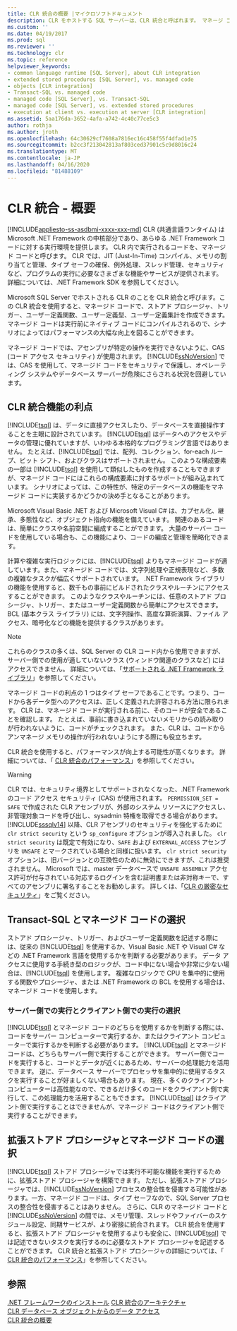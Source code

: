 ```yaml
---
title: CLR 統合の概要 |マイクロソフトドキュメント
description: CLR をホストする SQL サーバーは、CLR 統合と呼ばれます。 マネージ コードでの作成は、パフォーマンスを向上させることができます。 SQL Server は CAS を使用して、マネージ コードのセキュリティを確保します。
ms.custom: ''
ms.date: 04/19/2017
ms.prod: sql
ms.reviewer: ''
ms.technology: clr
ms.topic: reference
helpviewer_keywords:
- common language runtime [SQL Server], about CLR integration
- extended stored procedures [SQL Server], vs. managed code
- objects [CLR integration]
- Transact-SQL vs. managed code
- managed code [SQL Server], vs. Transact-SQL
- managed code [SQL Server], vs. extended stored procedures
- execution at client vs. execution at server [CLR integration]
ms.assetid: 5aa176da-3652-4afa-a742-4c40c77ce5c3
author: rothja
ms.author: jroth
ms.openlocfilehash: 64c30629cf7608a7816ec16c458f55f4dfad1e75
ms.sourcegitcommit: b2cc3f213042813af803ced37901c5c9d8016c24
ms.translationtype: MT
ms.contentlocale: ja-JP
ms.lasthandoff: 04/16/2020
ms.locfileid: "81488109"
---
```

# <a name="clr-integration---overview"></a>CLR 統合 - 概要
[!INCLUDE[appliesto-ss-asdbmi-xxxx-xxx-md](../../includes/appliesto-ss-asdbmi-xxxx-xxx-md.md)]
  CLR (共通言語ランタイム) は Microsoft .NET Framework の中核部分であり、あらゆる .NET Framework コードに対する実行環境を提供します。 CLR 内で実行されるコードを、マネージド コードと呼びます。 CLR では、JIT (Just-In-Time) コンパイル、メモリの割り当てと管理、タイプ セーフの確保、例外処理、スレッド管理、セキュリティなど、プログラムの実行に必要なさまざまな機能やサービスが提供されます。  詳細については、.NET Framework SDK を参照してください。  
  
 Microsoft SQL Server でホストされる CLR のことを CLR 統合と呼びます。この CLR 統合を使用すると、マネージド コードで、ストアド プロシージャ、トリガー、ユーザー定義関数、ユーザー定義型、ユーザー定義集計を作成できます。 マネージド コードは実行前にネイティブ コードにコンパイルされるので、シナリオによってはパフォーマンスの大幅な向上を図ることができます。  
  
 マネージド コードでは、アセンブリが特定の操作を実行できないように、CAS (コード アクセス セキュリティ) が使用されます。 [!INCLUDE[ssNoVersion](../../includes/ssnoversion-md.md)] では、CAS を使用して、マネージド コードをセキュリティで保護し、オペレーティング システムやデータベース サーバーが危険にさらされる状況を回避しています。  
  
## <a name="advantages-of-clr-integration"></a>CLR 統合機能の利点  
 [!INCLUDE[tsql](../../includes/tsql-md.md)] は、データに直接アクセスしたり、データベースを直接操作することを主眼に設計されています。 [!INCLUDE[tsql](../../includes/tsql-md.md)] はデータへのアクセスやデータの管理に優れていますが、いわゆる本格的なプログラミング言語ではありません。 たとえば、[!INCLUDE[tsql](../../includes/tsql-md.md)] では、配列、コレクション、for-each ループ、ビット シフト、およびクラスはサポートされません。 このような構成要素の一部は [!INCLUDE[tsql](../../includes/tsql-md.md)] を使用して類似したものを作成することもできますが、マネージド コードにはこれらの構成要素に対するサポートが組み込まれています。 シナリオによっては、この特性が、特定のデータベースの機能をマネージド コードに実装するかどうかの決め手となることがあります。  
  
 Microsoft Visual Basic .NET および Microsoft Visual C# は、カプセル化、継承、多態性など、オブジェクト指向の機能を備えています。 関連のあるコードは、簡単にクラスや名前空間に編成することができます。 大量のサーバー コードを使用している場合も、この機能により、コードの編成と管理を簡略化できます。  
  
 計算や複雑な実行ロジックには、[!INCLUDE[tsql](../../includes/tsql-md.md)] よりもマネージド コードが適しています。また、マネージド コードでは、文字列処理や正規表現など、多数の複雑なタスクが幅広くサポートされています。 .NET Framework ライブラリの機能を使用すると、数千もの事前にビルドされたクラスやルーチンにアクセスすることができます。 このようなクラスやルーチンには、任意のストアド プロシージャ、トリガー、またはユーザー定義関数から簡単にアクセスできます。 BCL (基本クラス ライブラリ) には、文字列操作、高度な算術演算、ファイル アクセス、暗号化などの機能を提供するクラスがあります。  
  
> [!NOTE]  
>  これらのクラスの多くは、SQL Server の CLR コード内から使用できますが、サーバー側での使用が適していないクラス (ウィンドウ関連のクラスなど) にはアクセスできません。 詳細については、「[サポートされる .NET Framework ライブラリ](../../relational-databases/clr-integration/database-objects/supported-net-framework-libraries.md)」を参照してください。  
  
 マネージド コードの利点の 1 つはタイプ セーフであることです。つまり、コードから各データ型へのアクセスは、正しく定義された許容される方法に限られます。 CLR は、マネージド コードが実行される前に、そのコードが安全であることを確認します。 たとえば、事前に書き込まれていないメモリからの読み取りが行われないように、コードがチェックされます。 また、CLR は、コードからアンマネージ メモリの操作が行われないようにする際にも役立ちます。  
  
 CLR 統合を使用すると、パフォーマンスが向上する可能性が高くなります。 詳細については、「 [CLR 統合のパフォーマンス](../../relational-databases/clr-integration/clr-integration-architecture-performance.md)」を参照してください。  
 
> [!WARNING]
>  CLR では、セキュリティ境界としてサポートされなくなった、.NET Framework のコード アクセス セキュリティ (CAS) が使用されます。 `PERMISSION_SET = SAFE` で作成された CLR アセンブリが、外部のシステム リソースにアクセスし、非管理対象コードを呼び出し、sysadmin 特権を取得できる場合があります。 [!INCLUDE[sssqlv14](../../includes/sssqlv14-md.md)] 以降、CLR アセンブリのセキュリティを強化するために `clr strict security` という `sp_configure` オプションが導入されました。 `clr strict security` は既定で有効になり、`SAFE` および `EXTERNAL_ACCESS` アセンブリを `UNSAFE` とマークされている場合と同様に扱います。 `clr strict security` オプションは、旧バージョンとの互換性のために無効にできますが、これは推奨されません。 Microsoft では、master データベースで `UNSAFE ASSEMBLY` アクセス許可が付与されている対応するログインを含む証明書または非対称キーで、すべてのアセンブリに署名することをお勧めします。 詳しくは、「[CLR の厳密なセキュリティ](../../database-engine/configure-windows/clr-strict-security.md)」をご覧ください。 
  
## <a name="choosing-between-transact-sql-and-managed-code"></a>Transact-SQL とマネージド コードの選択  
 ストアド プロシージャ、トリガー、およびユーザー定義関数を記述する際には、従来の [!INCLUDE[tsql](../../includes/tsql-md.md)] を使用するか、Visual Basic .NET や Visual C# などの .NET Framework 言語を使用するかを判断する必要があります。 データ アクセスに使用する手続き型のロジックが、コード中にない場合や非常に少ない場合は、[!INCLUDE[tsql](../../includes/tsql-md.md)] を使用します。 複雑なロジックで CPU を集中的に使用する関数やプロシージャ、または .NET Framework の BCL を使用する場合は、マネージド コードを使用します。  
  
### <a name="choosing-between-execution-in-the-server-and-execution-in-the-client"></a>サーバー側での実行とクライアント側での実行の選択  
 [!INCLUDE[tsql](../../includes/tsql-md.md)] とマネージド コードのどちらを使用するかを判断する際には、コードをサーバー コンピューターで実行するか、またはクライアント コンピューターで実行するかを判断する必要があります。 [!INCLUDE[tsql](../../includes/tsql-md.md)] とマネージド コードは、どちらもサーバー側で実行することができます。 サーバー側でコードを実行すると、コードとデータが近くにあるため、サーバーの処理能力を活用できます。 逆に、データベース サーバーでプロセッサを集中的に使用するタスクを実行することが好ましくない場合もあります。 現在、多くのクライアント コンピューターは高性能なので、できるだけ多くのコードをクライアント側で実行して、この処理能力を活用することもできます。 [!INCLUDE[tsql](../../includes/tsql-md.md)] はクライアント側で実行することはできませんが、マネージド コードはクライアント側で実行することができます。  
  
## <a name="choosing-between-extended-stored-procedures-and-managed-code"></a>拡張ストアド プロシージャとマネージド コードの選択  
 [!INCLUDE[tsql](../../includes/tsql-md.md)] ストアド プロシージャでは実行不可能な機能を実行するために、拡張ストアド プロシージャを構築できます。 ただし、拡張ストアド プロシージャでは、[!INCLUDE[ssNoVersion](../../includes/ssnoversion-md.md)] プロセスの整合性を侵害する可能性があります。一方、マネージド コードは、タイプ セーフなので、SQL Server プロセスの整合性を侵害することはありません。 さらに、CLR のマネージド コードと [!INCLUDE[ssNoVersion](../../includes/ssnoversion-md.md)] の間では、メモリ管理、スレッドやファイバーのスケジュール設定、同期サービスが、より密接に統合されます。 CLR 統合を使用すると、拡張ストアド プロシージャを使用するよりも安全に、[!INCLUDE[tsql](../../includes/tsql-md.md)] では記述できないタスクを実行するのに必要なストアド プロシージャを記述することができます。 CLR 統合と拡張ストアド プロシージャの詳細については、「 [CLR 統合のパフォーマンス](../../relational-databases/clr-integration/clr-integration-architecture-performance.md)」を参照してください。  
  
## <a name="see-also"></a>参照  
 [.NET フレームワークのインストール](https://technet.microsoft.com/library/ms166014\(v=SQL.105\).aspx)   
 [CLR 統合のアーキテクチャ](https://msdn.microsoft.com/library/05e4b872-3d21-46de-b4d5-739b5f2a0cf9)   
 [CLR データベース オブジェクトからのデータ アクセス](../../relational-databases/clr-integration/data-access/data-access-from-clr-database-objects.md)   
 [CLR 統合の概要](../../relational-databases/clr-integration/database-objects/getting-started-with-clr-integration.md)  
  
  
